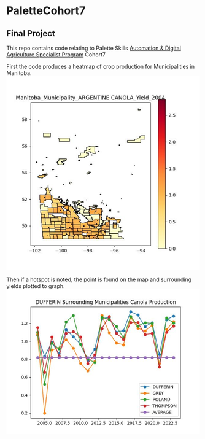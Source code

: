 # PaletteCohort7
## Final Project  
This repo contains code relating to Palette Skills [Automation & Digital Agriculture Specialist Program](https://paletteskills.org/agtech) Cohort7  

First the code produces a heatmap of crop production for Municipalities in Manitoba.  
![2004](https://github.com/tranimatronic/PaletteCohort7/blob/main/final_project/CANOLA/manitoba_municipality_ARGENTINE_CANOLA_Yield_2004.jpg?raw=true)

Then if a hotspot is noted, the point is found on the map and surrounding yields plotted to graph.  
![Areas](https://github.com/tranimatronic/PaletteCohort7/blob/main/final_project/SURROUNDING_AREAS/DUFFERIN_Surrounding_Municipalities_Canola_Production.jpg?raw=true)

